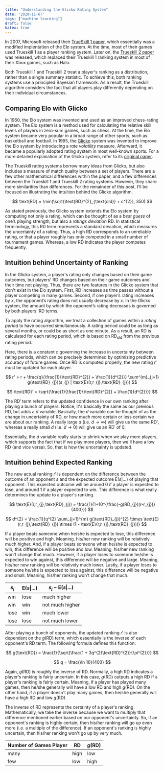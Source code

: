 ```yaml
---
title: "Understanding the Glicko Rating System"
date: "2020-11-07"
tags: ["machine learning"]
draft: false
katex: true
---
```


In 2007, Microsoft released their [TrueSkill 1 paper](https://www.microsoft.com/en-us/research/wp-content/uploads/2007/01/NIPS2006_0688.pdf), which essentially was a modified implentation of the Elo system. At the time, most of their games used Trueskill 1 as a player ranking system. Later on, the [Trueskill 2 paper](https://www.microsoft.com/en-us/research/publication/trueskill-2-improved-bayesian-skill-rating-system/) was released, which replaced their Trueskill 1 ranking system in most of their Xbox games, such as Halo.

Both Trueskill 1 and Trueskill 2 treat a player's ranking as a distribution, rather than a single summary statistic. To achieve this, both ranking systems use a principled Bayesian framework. As a result, the Trueskill algorithm considers the fact that all players play differently depending on their individual circumstances.

## Comparing Elo with Glicko

In 1960, the Elo system was invented and used as an improved chess-rating system. The Elo system is a method used for calculating the relative skill levels of players in zero-sum games, such as chess. At the time, the Elo system became very popular in a broad range of other sports, such as basketball and football. In 1995, the [Glicko](https://en.wikipedia.org/wiki/Glicko_rating_system) system was invented to improve the Elo system by introducing a *rate volatility* measure. Afterward, it became a popularly adopted rating system in most well-known sports. For a more detailed explanation of the Glicko system, refer to its [original paper](http://www.glicko.net/glicko/glicko.pdf).

The Trueskill rating systems borrow many ideas from Glicko, but also includes a measure of match quality between a set of players. There are a few other mathematical differences within the paper, and a few differences between the Trueskill 1 and Trueskill 2 rating systems. However, they share more similarities than differences. For the remainder of this post, I'll be focused on illustrating the intuition behind the Glicko algorithm.

$$
\text{RD} = \min(\sqrt{\text{RD}^{2}_{\text{old}} + c^{2}}, 350)
$$

As stated previously, the Glicko system extends the Elo system by computing not only a rating, which can be thought of as a *best guess* of one’s playing strength, but also a *ratings deviation* $\text{RD}$. In statistical terminology, this $\text{RD}$ term represents a standard deviation, which measures the uncertainty of a rating. Thus, a high $\text{RD}$ corresponds to an unreliable rating, or that a player roughly has only competed in a small number of tournament games. Whereas, a low $\text{RD}$ indicates the player competes frequently.

## Intuition behind Uncertainty of Ranking

In the Glicko system, a player's rating only changes based on their game outcomes, but players' $\text{RD}$ changes based on their game outcomes and their time not playing. Thus, there are two features in the Glicko system that don't exist in the Elo system. First, $\text{RD}$ increases as time passes without a player competing in many games. Second, if one player’s rating increases by $x$, the opponent’s rating does not usually decrease by $x$. In the Glicko system, the amount by which the opponent’s rating decreases is governed by both players’ $\text{RD}$ terms.

To apply the rating algorithm, we treat a collection of games within a *rating period* to
have occurred simultaneously. A rating period could be as long as several months, or could
be as short as one minute. As a result, an $\text{RD}$ is calculated for each rating period, which is based on $\text{RD}_{\text{old}}$ from the previous rating period.

Here, there is a constant $c$ governing the increase in uncertainty between rating periods, which can be precisely determined by optimizing predictive accuracy of future games. Once $\text{RD}$ is computed properly, the new rating $r'$ must be updated for each player.

$$
r' = r + \frac{q}{\frac{1}{\text{RD}^{2}} + \frac{1}{d^{2}}} \sum^{m}_{j=1} g(\text{RD}_{j})(s_{j} | \text{E}(r,r_{j},\text{RD}_{j}))
$$

$$
\text{RD}' = \sqrt{\frac{1}{\frac{1}{\text{RD}^{2}} + \frac{1}{d^{2}}}}
$$

The $\text{RD}'$ term refers to the updated confidence in our own ranking after playing a bunch of players. Notice, it's basically the same as our previous $\text{RD}$, but adds a $d$ variable. Basically, the $d$ variable can be thought of as the change in uncertainty of $\text{RD}$, or how much more certain or less certain we are about our ranking. A really large $d$ (i.e. $d \to \infty$) will give us the same $\text{RD}'$, whereas a really small $d$ (i.e. $d \to 0$) will give us an $\text{RD}'$ of $0$.

Essentially, the $d$ variable really starts to shrink when we play more players, which supports the fact that if we play more players, then we'll have a low $\text{RD}$ (and vice versa). So, that is how the uncertainty is updated.

## Intuition behind Expected Ranking

The new actual ranking $r'$ is dependent on the difference between the outcome of an opponent $s$ and the expected outcome $\text{E}(s|...)$ of playing that opponent. This expected outcome will be around $0$ if a player is expected to lose, and around $1$ if a player expected to win. This difference is what really determines the update to a player's ranking.

$$
\text{E}(r,r_{j},\text{RD}_{j}) = \frac{1}{1+10^{\frac{-g(RD_{j})(r-r_{j})}{400}}}
$$

$$
d^{2} = \frac{1}{q^{2} \sum_{j=1}^{m} g(\text{RD}_{j})^{2} \times \text{E}(r,r_{j},\text{RD}_{j}) \times (1 - \text{E}(r,r_{j},\text{RD}_{j}))}
$$

If a player beats someone when he/she is expected to lose, this difference will be positive and high. Meaning, his/her new ranking will be relatively much higher. And, if a player beats someone when he/she is expected to win, this difference will be positive and low. Meaning, his/her new ranking won't change that much. However, if a player loses to someone he/she is expected to win against, this difference will be negative and large. Meaning, his/her new ranking will be relatively much lower. Lastly, if a player loses to someone he/she is expected to lose against, this difference will be negative and small. Meaning, his/her ranking won't change that much.

| $s_{j}$ | $\text{E} (s \vert ...)$ | $s_{j} - \text{E}(s \vert ...)$ |
| ------- | ------------------------ | ------------------------------- |
| win     | lose                     | $\text{much higher}$            |
| win     | win                      | $\text{not much higher}$        |
| lose    | win                      | $\text{much lower}$             |
| lose    | lose                     | $\text{not much lower}$         |

After playing a bunch of opponents, the updated ranking $r'$ is also dependent on the $g(\text{RD})$ term, which essentially is the inverse of each opponent's $\text{RD}$ term. The following formula defines this function:

$$
g(\text{RD}) = \frac{1}{\sqrt{\frac{1 + 3q^{2}\text{RD}^{2}}{\pi^{2}}}}
$$

$$
q = \frac{\ln 10}{400}
$$

Again, $g(\text{RD})$ is roughly the inverse of $\text{RD}$. Normally, a high $\text{RD}$ indicates a player's ranking is fairly uncertain. In this case, $g(\text{RD})$ outputs a high $\text{RD}$ if a player's ranking is fairly certain. Meaning, if a player has played many games, then he/she generally will have a low $\text{RD}$ and high $g(\text{RD})$. On the other hand, if a player doesn't play many games, then he/she generally will have a high $\text{RD}$ and low $g(\text{RD})$.

The inverse of $\text{RD}$ represents the certainty of a player's ranking. Mathematically, we take the inverse because we want to multiply that difference mentioned earlier based on our opponent's uncertainty. So, if an opponent's ranking is highly certain, then his/her ranking will go up even more (i.e. a multiple of the difference). If an opponent's ranking is highly uncertain, then his/her ranking won't go up by very much.

| Number of Games Player | $\text{RD}$ | $g(\text{RD})$ |
| ---------------------- | ----------- | -------------- |
| many                   | high        | low            |
| few                    | low         | high           |

